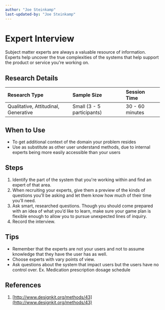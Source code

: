 ```yaml
---
author: "Joe Steinkamp"
last-updated-by: "Joe Steinkamp"
---
```


# Expert Interview
Subject matter experts are always a valuable resource of information. Experts help uncover the true complexities of the systems that help support the product or service you're working on. 

## Research Details

| Research Type | Sample Size | Session Time |
| :--- | :--- | :--- |
| Qualitative, Attitudinal, Generative | Small \(3 - 5 participants\) | 30 - 60 minutes |

## When to Use
- To get additional context of the domain your problem resides
- Use as substitute as other user understand methods, due to internal experts being more easily accessible than your users

## Steps
1. Identify the part of the system that you're working within and find an expert of that area.
2. When recruiting your experts, give them a preview of the kinds of questions you’ll be asking and let them know how much of their time you’ll need.
3. Ask smart, researched questions. Though you should come prepared with an idea of what you’d like to learn, make sure your game plan is flexible enough to allow you to pursue unexpected lines of inquiry.
4. Record the interview.

## Tips
- Remember that the experts are not your users and not to assume knowledge that they have the user has as well.
- Choose experts with vary points of view.
- Ask questions  about the system that impact users but the users have no control over. Ex. Medication prescription dosage schedule

## References
1. [http://www.designkit.org/methods/43](http://www.designkit.org/methods/43)